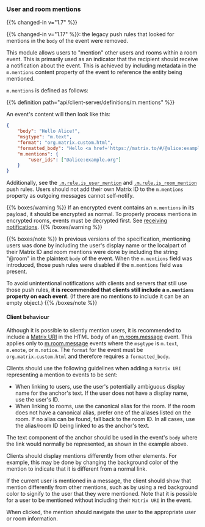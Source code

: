 
### User and room mentions

{{% changed-in v="1.7" %}}

{{% changed-in v="1.17" %}}: the legacy push rules that looked for mentions in
the `body` of the event were removed.

This module allows users to "mention" other users and rooms within a room event.
This is primarily used as an indicator that the recipient should receive a notification
about the event.
This is achieved by including metadata in the `m.mentions` content property of
the event to reference the entity being mentioned.

`m.mentions` is defined as follows:

{{% definition path="api/client-server/definitions/m.mentions" %}}

An event's content will then look like this:

```json
{
    "body": "Hello Alice!",
    "msgtype": "m.text",
    "format": "org.matrix.custom.html",
    "formatted_body": "Hello <a href='https://matrix.to/#/@alice:example.org'>Alice</a>!",
    "m.mentions": {
        "user_ids": ["@alice:example.org"]
    }
}
```

Additionally, see the [`.m.rule.is_user_mention`](#_m_rule_is_user_mention) and
[`.m.rule.is_room_mention`](#_m_rule_is_room_mention) push rules.
Users should not add their own Matrix ID to the `m.mentions` property as outgoing
messages cannot self-notify.

{{% boxes/warning %}}
If an encrypted event contains an `m.mentions` in its payload, it should be
encrypted as normal. To properly process mentions in encrypted rooms, events
must be decrypted first. See [receiving notifications](#receiving-notifications).
{{% /boxes/warning %}}

{{% boxes/note %}}
In previous versions of the specification, mentioning users was done by
including the user's display name or the localpart of their Matrix ID and room
mentions were done by including the string "@room" in the plaintext `body` of
the event. When the `m.mentions` field was introduced, those push rules were
disabled if the `m.mentions` field was present.

To avoid unintentional notifications with clients and servers that still use
those push rules, **it is recommended that clients still include a `m.mentions`
property on each event**. (If there are no mentions to include it can be an
empty object.)
{{% /boxes/note %}}

#### Client behaviour

Although it is possible to silently mention users, it is recommended to include a
[Matrix URI](/appendices/#uris) in the HTML body of  an [m.room.message](#mroommessage)
event. This applies only to [m.room.message](#mroommessage) events where the `msgtype` is
`m.text`, `m.emote`, or `m.notice`. The `format` for the event must be
`org.matrix.custom.html` and therefore requires a `formatted_body`.

Clients should use the following guidelines when adding a `Matrix URI`
representing a mention to events to be sent:

-   When linking to users, use the user's potentially ambiguous display
    name for the anchor's text. If the user does not have a display
    name, use the user's ID.
-   When linking to rooms, use the canonical alias for the room. If the
    room does not have a canonical alias, prefer one of the aliases
    listed on the room. If no alias can be found, fall back to the room
    ID. In all cases, use the alias/room ID being linked to as the
    anchor's text.

The text component of the anchor should be used in the event's `body`
where the link would normally be represented, as shown in the example
above.

Clients should display mentions differently from other elements. For
example, this may be done by changing the background color of the
mention to indicate that it is different from a normal link.

If the current user is mentioned in a message, the client should show that
mention differently from other mentions, such as by using a red
background color to signify to the user that they were mentioned. Note that
it is possible for a user to be mentioned without including their `Matrix URI`
in the event.

When clicked, the mention should navigate the user to the appropriate
user or room information.

